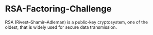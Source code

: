 # RSA-Factoring-Challenge
RSA (Rivest–Shamir–Adleman) is a public-key cryptosystem, one of the oldest, that is widely used for secure data transmission.
